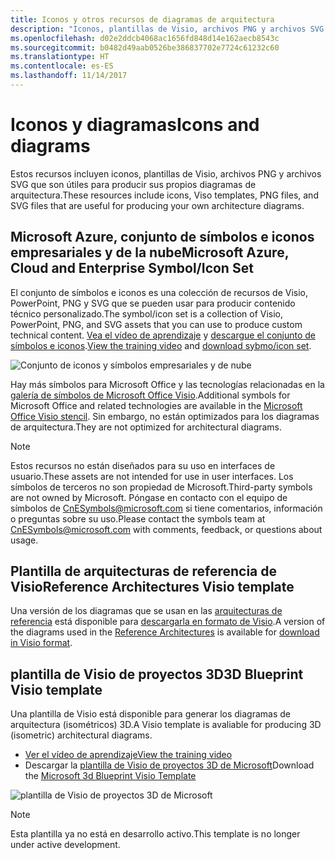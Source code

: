 ```yaml
---
title: Iconos y otros recursos de diagramas de arquitectura
description: "Iconos, plantillas de Visio, archivos PNG y archivos SVG que son útiles para producir sus propios diagramas de arquitectura"
ms.openlocfilehash: d02e2ddcb4068ac1656fd848d14e162aecb8543c
ms.sourcegitcommit: b0482d49aab0526be386837702e7724c61232c60
ms.translationtype: HT
ms.contentlocale: es-ES
ms.lasthandoff: 11/14/2017
---
```

# <a name="icons-and-diagrams"></a><span data-ttu-id="f89d7-103">Iconos y diagramas</span><span class="sxs-lookup"><span data-stu-id="f89d7-103">Icons and diagrams</span></span>

<span data-ttu-id="f89d7-104">Estos recursos incluyen iconos, plantillas de Visio, archivos PNG y archivos SVG que son útiles para producir sus propios diagramas de arquitectura.</span><span class="sxs-lookup"><span data-stu-id="f89d7-104">These resources include icons, Viso templates, PNG files, and SVG files that are useful for producing your own architecture diagrams.</span></span>

## <a name="microsoft-azure-cloud-and-enterprise-symbolicon-set"></a><span data-ttu-id="f89d7-105">Microsoft Azure, conjunto de símbolos e iconos empresariales y de la nube</span><span class="sxs-lookup"><span data-stu-id="f89d7-105">Microsoft Azure, Cloud and Enterprise Symbol/Icon Set</span></span>

<span data-ttu-id="f89d7-106">El conjunto de símbolos e iconos es una colección de recursos de Visio, PowerPoint, PNG y SVG que se pueden usar para producir contenido técnico personalizado.</span><span class="sxs-lookup"><span data-stu-id="f89d7-106">The symbol/icon set is a collection of Visio, PowerPoint, PNG, and SVG assets that you can use to produce custom technical content.</span></span>
<span data-ttu-id="f89d7-107">[Vea el vídeo de aprendizaje](http://aka.ms/CnESymbolsVideo) y [descargue el conjunto de símbolos e iconos](http://aka.ms/CnESymbols).</span><span class="sxs-lookup"><span data-stu-id="f89d7-107">[View the training video](http://aka.ms/CnESymbolsVideo) and [download sybmo/icon set](http://aka.ms/CnESymbols).</span></span> 

![Conjunto de iconos y símbolos empresariales y de nube](./_images/CnESymbols.png)

<span data-ttu-id="f89d7-109">Hay más símbolos para Microsoft Office y las tecnologías relacionadas en la [galería de símbolos de Microsoft Office Visio](http://www.microsoft.com/en-us/download/details.aspx?id=35772).</span><span class="sxs-lookup"><span data-stu-id="f89d7-109">Additional symbols for Microsoft Office and related technologies are available in the [Microsoft Office Visio stencil](http://www.microsoft.com/en-us/download/details.aspx?id=35772).</span></span> <span data-ttu-id="f89d7-110">Sin embargo, no están optimizados para los diagramas de arquitectura.</span><span class="sxs-lookup"><span data-stu-id="f89d7-110">They are not optimized for architectural diagrams.</span></span>   

> [!NOTE]
> <span data-ttu-id="f89d7-111">Estos recursos no están diseñados para su uso en interfaces de usuario.</span><span class="sxs-lookup"><span data-stu-id="f89d7-111">These assets are not intended for use in user interfaces.</span></span> <span data-ttu-id="f89d7-112">Los símbolos de terceros no son propiedad de Microsoft.</span><span class="sxs-lookup"><span data-stu-id="f89d7-112">Third-party symbols are not owned by Microsoft.</span></span>
> <span data-ttu-id="f89d7-113">Póngase en contacto con el equipo de símbolos de [CnESymbols@microsoft.com](mailto:CnESymbols@microsoft.com) si tiene comentarios, información o preguntas sobre su uso.</span><span class="sxs-lookup"><span data-stu-id="f89d7-113">Please contact the symbols team at [CnESymbols@microsoft.com](mailto:CnESymbols@microsoft.com) with comments, feedback, or questions about usage.</span></span>

## <a name="reference-architectures-visio-template"></a><span data-ttu-id="f89d7-114">Plantilla de arquitecturas de referencia de Visio</span><span class="sxs-lookup"><span data-stu-id="f89d7-114">Reference Architectures Visio template</span></span> 

<span data-ttu-id="f89d7-115">Una versión de los diagramas que se usan en las [arquitecturas de referencia](../reference-architectures/index.md) está disponible para [descargarla en formato de Visio](https://aka.ms/arch-diagrams).</span><span class="sxs-lookup"><span data-stu-id="f89d7-115">A version of the diagrams used in the [Reference Architectures](../reference-architectures/index.md) is available for [download in Visio format](https://aka.ms/arch-diagrams).</span></span>

## <a name="3d-blueprint-visio-template"></a><span data-ttu-id="f89d7-116">plantilla de Visio de proyectos 3D</span><span class="sxs-lookup"><span data-stu-id="f89d7-116">3D Blueprint Visio template</span></span>

<span data-ttu-id="f89d7-117">Una plantilla de Visio está disponible para generar los diagramas de arquitectura (isométricos) 3D.</span><span class="sxs-lookup"><span data-stu-id="f89d7-117">A Visio template is avaliable for producing 3D (isometric) architectural diagrams.</span></span>

- [<span data-ttu-id="f89d7-118">Ver el vídeo de aprendizaje</span><span class="sxs-lookup"><span data-stu-id="f89d7-118">View the training video</span></span>](http://aka.ms/3dBlueprintTemplateVideo) 
- <span data-ttu-id="f89d7-119">Descargar la [plantilla de Visio de proyectos 3D de Microsoft](http://aka.ms/3DBlueprintTemplate)</span><span class="sxs-lookup"><span data-stu-id="f89d7-119">Download the [Microsoft 3d Blueprint Visio Template](http://aka.ms/3DBlueprintTemplate)</span></span>

![plantilla de Visio de proyectos 3D de Microsoft](./_images/3DBlueprintVisioTemplate.png)

> [!NOTE]
> <span data-ttu-id="f89d7-121">Esta plantilla ya no está en desarrollo activo.</span><span class="sxs-lookup"><span data-stu-id="f89d7-121">This template is no longer under active development.</span></span>
